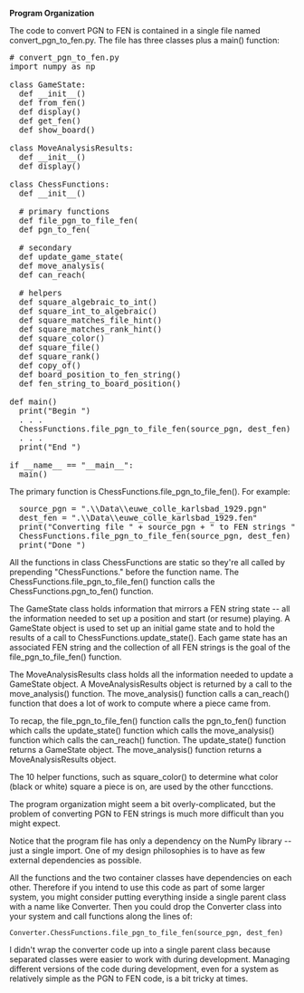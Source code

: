 <b>Program Organization</b>

The code to convert PGN to FEN is contained in a single file named convert_pgn_to_fen.py. The file has three classes plus a main() function:

<pre>
# convert_pgn_to_fen.py
import numpy as np

class GameState:
  def __init__()
  def from_fen()
  def display()
  def get_fen()
  def show_board()

class MoveAnalysisResults:
  def __init__()
  def display()
  
class ChessFunctions:
  def __init__()

  # primary functions
  def file_pgn_to_file_fen(
  def pgn_to_fen(

  # secondary
  def update_game_state(
  def move_analysis(
  def can_reach(

  # helpers
  def square_algebraic_to_int()
  def square_int_to_algebraic()
  def square_matches_file_hint()
  def square_matches_rank_hint()
  def square_color()
  def square_file()
  def square_rank()
  def copy_of()
  def board_position_to_fen_string()
  def fen_string_to_board_position()  
  
def main()
  print("Begin ")
  . . .
  ChessFunctions.file_pgn_to_file_fen(source_pgn, dest_fen)
  . . .
  print("End ")

if __name__ == "__main__":
  main()
</pre>

The primary function is ChessFunctions.file_pgn_to_file_fen(). For example:

<pre>
  source_pgn = ".\\Data\\euwe_colle_karlsbad_1929.pgn"
  dest_fen = ".\\Data\\euwe_colle_karlsbad_1929.fen"
  print("Converting file " + source_pgn + " to FEN strings ")
  ChessFunctions.file_pgn_to_file_fen(source_pgn, dest_fen)
  print("Done ")
</pre>

All the functions in class ChessFunctions are static so they're all called by prepending "ChessFunctions." before the function name. The ChessFunctions.file_pgn_to_file_fen() function calls the ChessFunctions.pgn_to_fen() function.

The GameState class holds information that mirrors a FEN string state -- all the information needed to set up a position and start (or resume) playing. A GameState object is used to set up an initial game state and to hold the results of a call to ChessFunctions.update_state(). Each game state has an associated FEN string and the collection of all FEN strings is the goal of the file_pgn_to_file_fen() function.

The MoveAnalysisResults class holds all the information needed to update a GameState object. A MoveAnalysisResults object is returned by a call to the move_analysis() function. The move_analysis() function calls a can_reach() function that does a lot of work to compute where a piece came from.

To recap, the file_pgn_to_file_fen() function calls the pgn_to_fen() function which calls the update_state() function which calls the move_analysis() function which calls the can_reach() function. The update_state() function returns a GameState object. The move_analysis() function returns a MoveAnalysisResults object.

The 10 helper functions, such as square_color() to determine what color (black or white) square a piece is on, are used by the other funcctions.

The program organization might seem a bit overly-complicated, but the problem of converting PGN to FEN strings is much more difficult than you might expect.

Notice that the program file has only a dependency on the NumPy library -- just a single import. One of my design philosophies is to have as few external dependencies as possible.

All the functions and the two container classes have dependencies on each other. Therefore if you intend to use this code as part of some larger system, you might consider putting everything inside a single parent class with a name like Converter. Then you could drop the Converter class into your system and call functions along the lines of:

<pre><span class="inner-pre" style="font-size:12px">Converter.ChessFunctions.file_pgn_to_file_fen(source_pgn, dest_fen)
</span></pre>

I didn't wrap the converter code up into a single parent class because separated classes were easier to work with during development. Managing different versions of the code during development, even for a system as relatively simple as the PGN to FEN code, is a bit tricky at times.
